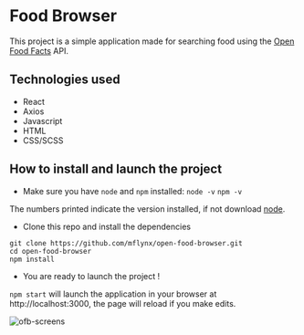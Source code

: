 # Food Browser

This project is a simple application made for searching food using the [Open Food Facts](https://wiki.openfoodfacts.org/Main_Page) API.

## Technologies used

- React
- Axios
- Javascript
- HTML
- CSS/SCSS

## How to install and launch the project

- Make sure you have `node` and `npm` installed: `node -v` `npm -v`

The numbers printed indicate the version installed, if not download [node](https://nodejs.org/en/).

- Clone this repo and install the dependencies

```
git clone https://github.com/mflynx/open-food-browser.git
cd open-food-browser
npm install
```

- You are ready to launch the project !

`npm start` will launch the application in your browser at http://localhost:3000, the page will reload if you make edits.


![ofb-screens](https://user-images.githubusercontent.com/75902373/192298949-454864d5-b890-4b7e-a624-b885f9b5a8b3.png)
